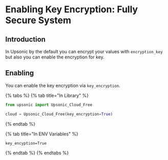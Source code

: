 # Enabling Key Encryption: Fully Secure System

## Introduction

In Upsonic by the default you can encrypt your values with `encryption_key` but also you can enable the encryption for key.



## Enabling

You can enable the key encryption via `key_encryption`.

{% tabs %}
{% tab title="In Library" %}
```python
from upsonic import Upsonic_Cloud_Free

cloud = Upsonic_Cloud_Free(key_encryption=True)
```
{% endtab %}

{% tab title="In ENV Variables" %}
```
key_encyption=True
```
{% endtab %}
{% endtabs %}
